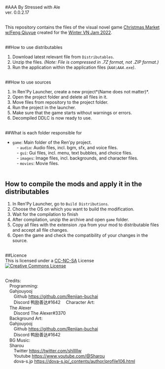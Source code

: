 #AAA
By Stressed with Ale <br>
ver. 0.0.2.17 <br> <br> 

This repository contains the files of the visual novel game [Christmas Market w/Feng Qiuyue](https://stressd.itch.io/chrstms-mrkt-wth-fng-qye) created for the [Winter VN Jam 2022](https://itch.io/jam/winter-vn-jam-2022). <br> <br>

##How to use distributables <br> 
1. Download latest relevant file from `Distributables`. <br>
2. Unzip the files. *(Note: File is compressed in .7Z format, not .ZIP format.)* <br>
3. Run the application within the application files *(`AAA\AAA.exe`)*. <br> <br> 

##How to use sources <br> 
1. In Ren'Py Launcher, create a new project*(Name does not matter)*. <br>
2. Open the project folder and delete all files in it. <br> 
3. Move files from repository to the project folder. <br> 
4. Run the project in the launcher. <br> 
5. Make sure that the game starts without warnings or errors. <br> 
6. Decompiled DDLC is now ready to use. <br> <br> 

##What is each folder responsible for <br>
- `game`: Main folder of the Ren'py project. <br> 
&emsp;- `audio`: Audio files, incl. bgm, sfx, and voice files. <br>
&emsp;- `gui`: Gui files, incl. menu, text bubbles, and choice files. <br>
&emsp;- `images`: Image files, incl. backgrounds, and character files. <br>
&emsp;- `movies`: Movie files. <br><br> 

## How to compile the mods and apply it in the distributables <br> 
1. In Ren'Py Launcher, go to `Build Distributions`.<br> 
2. Choose the OS on which you want to build the modification. <br>
3. Wait for the compilation to finish
4. After compilation, unzip the archive and open `game` folder. <br>
5. Copy all files with the extension .rpa from your mod to distributable files and accept all file changes. <br> 
6. Open the game and check the compatibility of your changes in the source. <br> <br> 

##Licence <br> 
This is licensed under a [CC-NC-SA](http://github.com/Renjian-Buchai/AAA/LICENSE) License <br> 
<a rel="license" href="http://creativecommons.org/licenses/by-nc-sa/4.0/"><img alt="Creative Commons License" style="border-width:0" src="https://i.creativecommons.org/l/by-nc-sa/4.0/88x31.png" /></a><br /> <br> 

Credits: <br>
&emsp;Programming: <br> 
&emsp;Gahjouyooj <br> 
&emsp;&emsp;Github https://github.com/Renjian-buchai <br> 
&emsp;&emsp;Discord 鸭励善达#1642 
&emsp;Character Art: <br>
&emsp;The Alexer <br>
&emsp;&emsp;Discord The Alexer#3370 <br>
&emsp;Background Art: <br>
&emsp;Gahjouyooj <br>
&emsp;&emsp;Github https://github.com/Renjian-buchai <br>
&emsp;&emsp;Discord 鸭励善达#1642 <br>
&emsp;BG Music: <br>
&emsp;Sharou <br>
&emsp;&emsp;Twitter https://twitter.com/shlllllw <br>
&emsp;&emsp;Youtube https://www.youtube.com/@Sharou <br>
&emsp;&emsp;dova-s.jp https://dova-s.jp/_contents/author/profile106.html <br>